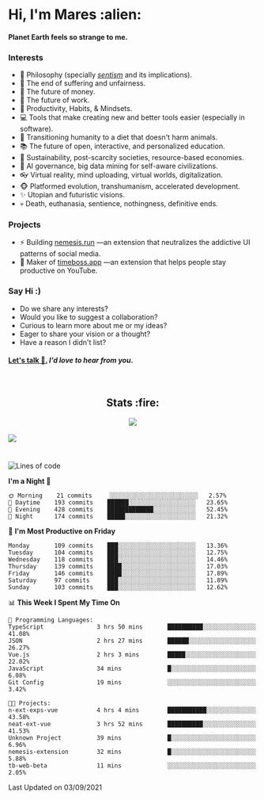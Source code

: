 <h1>Hi, I'm Mares :alien:</h1>

#### Planet Earth feels so strange to me.

### **Interests**

- 🌊 Philosophy (specially [_sentism_][sentismmedium] and its implications).
- 🎯 The end of suffering and unfairness.
- 💸 The future of money.
- 💼 The future of work.
- 🧠 Productivity, Habits, & Mindsets.
- 💻 Tools that make creating new and better tools easier (especially in software).
- 🥗 Transitioning humanity to a diet that doesn't harm animals.
- 📚 The future of open, interactive, and personalized education.
- 🌱 Sustainability, post-scarcity societies, resource-based economies.
- 🤖 AI governance, big data mining for self-aware civilizations.
- 👓 Virtual reality, mind uploading, virtual worlds, digitalization.
- 🐵 Platformed evolution, transhumanism, accelerated development.
- ✨ Utopian and futuristic visions.
- 💀 Death, euthanasia, sentience, nothingness, definitive ends.


### **Projects**

- ⚡ Building [nemesis.run](https://nemesis.run) —an extension that neutralizes the addictive UI patterns of social media.
- 💎 Maker of [timeboss.app](https://timeboss.app) —an extension that helps people stay productive on YouTube.


### **Say Hi :)**

- Do we share any interests?
- Would you like to suggest a collaboration?
- Curious to learn more about me or my ideas?
- Eager to share your vision or a thought?
- Have a reason I didn't list?

#### [Let's talk :wave:.](mailto:mareszhar@gmail.com) _I'd love to hear from you_.

[sentismmedium]: https://medium.com/@mareszhar/born-a-prisoner-a-reflection-about-life-its-struggles-and-a-plan-to-escape-d8566ce9b026

<br>

<h2 align="center">Stats :fire:</h2>

<div align="center">
  <img src="https://github-readme-streak-stats.herokuapp.com?user=mareszhar&theme=black-ice&hide_border=true&stroke=FFFFFF15&ring=DF8FFE&fire=DF8FFE&currStreakLabel=DF8FFE&background=1A232A&currStreakNum=86FFAB&dates=B1AAB3FF">
</div>

<!-- Add or remove this: &dates=B1AAB3FF at the end of the streak stats URL if they get bugged and aren't updating -->

<br>

<img src="https://activity-graph.herokuapp.com/graph?username=mareszhar&theme=nord&bg_color=00000000&color=979797&line=DF8FFE&point=00000000&area=true&hide_border=true">

<br>

<h1></h1>

<!--START_SECTION:waka-->
![Lines of code](https://img.shields.io/badge/From%20Hello%20World%20I%27ve%20Written-118989%20lines%20of%20code-blue)

**I'm a Night 🦉** 

```text
🌞 Morning    21 commits     ░░░░░░░░░░░░░░░░░░░░░░░░░   2.57% 
🌆 Daytime    193 commits    ██████░░░░░░░░░░░░░░░░░░░   23.65% 
🌃 Evening    428 commits    █████████████░░░░░░░░░░░░   52.45% 
🌙 Night      174 commits    █████░░░░░░░░░░░░░░░░░░░░   21.32%

```
📅 **I'm Most Productive on Friday** 

```text
Monday       109 commits    ███░░░░░░░░░░░░░░░░░░░░░░   13.36% 
Tuesday      104 commits    ███░░░░░░░░░░░░░░░░░░░░░░   12.75% 
Wednesday    118 commits    ███░░░░░░░░░░░░░░░░░░░░░░   14.46% 
Thursday     139 commits    ████░░░░░░░░░░░░░░░░░░░░░   17.03% 
Friday       146 commits    ████░░░░░░░░░░░░░░░░░░░░░   17.89% 
Saturday     97 commits     ███░░░░░░░░░░░░░░░░░░░░░░   11.89% 
Sunday       103 commits    ███░░░░░░░░░░░░░░░░░░░░░░   12.62%

```


📊 **This Week I Spent My Time On** 

```text
💬 Programming Languages: 
TypeScript               3 hrs 50 mins       ██████████░░░░░░░░░░░░░░░   41.08% 
JSON                     2 hrs 27 mins       ██████░░░░░░░░░░░░░░░░░░░   26.27% 
Vue.js                   2 hrs 3 mins        █████░░░░░░░░░░░░░░░░░░░░   22.02% 
JavaScript               34 mins             █░░░░░░░░░░░░░░░░░░░░░░░░   6.08% 
Git Config               19 mins             ░░░░░░░░░░░░░░░░░░░░░░░░░   3.42%

🐱‍💻 Projects: 
n-ext-exps-vue           4 hrs 4 mins        ███████████░░░░░░░░░░░░░░   43.58% 
neat-ext-vue             3 hrs 52 mins       ██████████░░░░░░░░░░░░░░░   41.53% 
Unknown Project          39 mins             █░░░░░░░░░░░░░░░░░░░░░░░░   6.96% 
nemesis-extension        32 mins             █░░░░░░░░░░░░░░░░░░░░░░░░   5.88% 
tb-web-beta              11 mins             ░░░░░░░░░░░░░░░░░░░░░░░░░   2.05%

```


 Last Updated on 03/09/2021
<!--END_SECTION:waka-->

